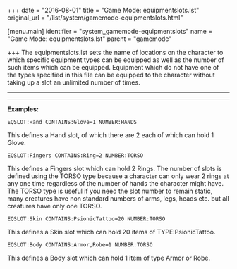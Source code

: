 +++
date = "2016-08-01"
title = "Game Mode: equipmentslots.lst"
original_url = "/list/system/gamemode-equipmentslots.html"

[menu.main]
    identifier = "system_gamemode-equipmentslots"
    name = "Game Mode: equipmentslots.lst"
    parent = "gamemode"
    
+++
The equipmentslots.lst sets the name of locations on the character to
which specific equipment types can be equipped as well as the number of
such items which can be equipped. Equipment which do not have one of the
types specified in this file can be equipped to the character without
taking up a slot an unlimited number of times.

------------------------------------------------------------------------

------------------------------------------------------------------------

**Examples:**

`EQSLOT:Hand CONTAINS:Glove=1 NUMBER:HANDS`

This defines a Hand slot, of which there are 2 each of which can hold 1
Glove.

`EQSLOT:Fingers CONTAINS:Ring=2 NUMBER:TORSO`

This defines a Fingers slot which can hold 2 Rings. The number of slots
is defined using the TORSO type because a character can only wear 2
rings at any one time regardless of the number of hands the character
might have. The TORSO type is useful if you need the slot number to
remain static, many creatures have non standard numbers of arms, legs,
heads etc. but all creatures have only one TORSO.

`EQSLOT:Skin CONTAINS:PsionicTattoo=20 NUMBER:TORSO`

This defines a Skin slot which can hold 20 items of TYPE:PsionicTattoo.

`EQSLOT:Body CONTAINS:Armor,Robe=1 NUMBER:TORSO`

This defines a Body slot which can hold 1 item of type Armor or Robe.

